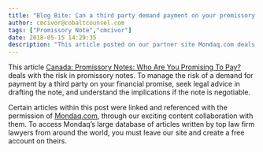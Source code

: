 ```yaml
---
title: "Blog Bite: Can a third party demand payment on your promissory note?"
author: cmcivor@cobaltcounsel.com
tags: ["Promissory Note","cmcivor"]
date: 2018-05-15 14:29:35
description: "This article posted on our partner site Mondaq.com deals with the risk in promissory notes. To manage the risk of a demand for payment by a third party on your financial promise, seek legal advice in drafting the note, and understand the implications if the note is negotiable."
---
```


This article [Canada: Promissory Notes: Who Are You Promising To Pay?](http://www.mondaq.com/canada/x/356484/Financial+Services/Promissory+Notes+Who+Are+You+Promising+To+Pay) deals with the risk in promissory notes. To manage the risk of a demand for payment by a third party on your financial promise, seek legal advice in drafting the note, and understand the implications if the note is negotiable.

Certain articles within this post were linked and referenced with the permission of [Mondaq.com](https://www.mondaq.com/?clear=true), through our exciting content collaboration with them.  To access Mondaq’s large database of articles written by top law firm lawyers from around the world, you must leave our site and create a free account on theirs.
